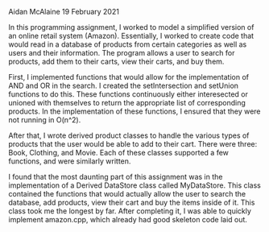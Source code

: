 Aidan McAlaine 
19 February 2021 

In this programming assignment, I worked to model a simplified version of an online retail system (Amazon). Essentially, I worked to create code that would read in a database of products from certain categories as well as users and their information. The program allows a user to search for products, add them to their carts, view their carts, and buy them. 

First, I implemented functions that would allow for the implementation of AND and OR in the search. I created the setIntersection and setUnion functions to do this. These functions continuously either interesected or unioned with themselves to return the appropriate list of corresponding products. In the implementation of these functions, I ensured that they were not running in O(n^2). 

After that, I wrote derived product classes to handle the various types of products that the user would be able to add to their cart. There were three: Book, Clothing, and Movie. Each of these classes supported a few functions, and were similarly written. 

I found that the most daunting part of this assignment was in the implementation of a Derived DataStore class called MyDataStore. This class contained the functions that would actually allow the user to search the database, add products, view their cart and buy the items inside of it. This class took me the longest by far. After completing it, I was able to quickly implement amazon.cpp, which already had good skeleton code laid out. 
